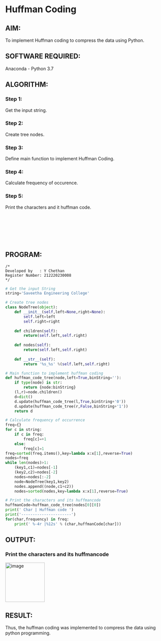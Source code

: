 # Huffman Coding
## AIM:
To implement Huffman coding to compress the data using Python.

## SOFTWARE REQUIRED:
Anaconda - Python 3.7

## ALGORITHM:
### Step 1:
Get the input string.
### Step 2:
Create tree nodes.
### Step 3:
Define main function to implement Huffman Coding.
### Step 4:
Calculate frequency of occurence.
### Step 5:
Print the characters and it huffman code.

<br><br><br><br><br>

## PROGRAM:
```
/*
Developed by   : Y Chethan
Register Number: 212220230008
*/
```
``` Python
# Get the input String
string='Saveetha Engineering College'

# Create tree nodes
class NodeTree(object):
    def __init__(self,left=None,right=None):
        self.left=left
        self.right=right
        
    def children(self):
        return(self.left,self.right)
    
    def nodes(self):
        return(self.left,self.right)
    
    def __str__(self):
        return '%s_%s' %(self.left,self.right)

# Main function to implement huffman coding
def huffman_code_tree(node,left=True,binString=''):
    if type(node) is str:
        return {node:binString}
    (l,r)=node.children()
    d=dict()
    d.update(huffman_code_tree(l,True,binString+'0'))
    d.update(huffman_code_tree(r,False,binString+'1'))
    return d

# Calculate frequency of occurrence
freq={}
for c in string:
    if c in freq:
        freq[c]=+1
    else:
        freq[c]=1
freq=sorted(freq.items(),key=lambda x:x[1],reverse=True)
nodes=freq
while len(nodes)>1:
    (key1,c1)=nodes[-1]
    (key2,c2)=nodes[-2]
    nodes=nodes[:-2]
    node=NodeTree(key1,key2)
    nodes.append((node,c1+c2))
    nodes=sorted(nodes,key=lambda x:x[1],reverse=True)

# Print the characters and its huffmancode
huffmanCode=huffman_code_tree(nodes[0][0])
print(' Char | Huffman code ')
print('----------------------')
for(char,frequency) in freq:
    print(' %-4r |%12s' % (char,huffmanCode[char]))

```
## OUTPUT:

### Print the characters and its huffmancode
<img width="124" alt="image" src="https://user-images.githubusercontent.com/75234991/174434107-99e1e442-0b8a-4243-8b5d-f4671512a72f.png">

## RESULT:
Thus, the huffman coding was implemented to compress the data using python programming.
